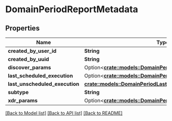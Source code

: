 # DomainPeriodReportMetadata

## Properties

Name | Type | Description | Notes
------------ | ------------- | ------------- | -------------
**created_by_user_id** | **String** |  | 
**created_by_uuid** | **String** |  | 
**discover_params** | Option<[**crate::models::DomainPeriodDiscoverParams**](domain.DiscoverParams.md)> |  | [optional]
**last_scheduled_execution** | Option<[**crate::models::DomainPeriodLastScheduledExecution**](domain.LastScheduledExecution.md)> |  | [optional]
**last_unscheduled_execution** | [**crate::models::DomainPeriodLastUnscheduledExecution**](domain.LastUnscheduledExecution.md) |  | 
**subtype** | **String** |  | 
**xdr_params** | Option<[**crate::models::DomainPeriodXdrParams**](domain.XDRParams.md)> |  | [optional]

[[Back to Model list]](../README.md#documentation-for-models) [[Back to API list]](../README.md#documentation-for-api-endpoints) [[Back to README]](../README.md)


